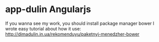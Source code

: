 # app-dulin Angularjs
If you wanna see my work, you should install package manager bower
I wrote easy tutorial about how it use:
http://dimadulin.in.ua/rekomenduyu/paketnyj-menedzher-bower


